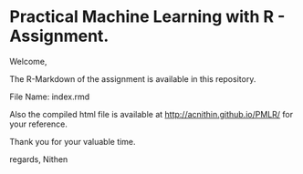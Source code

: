 # Practical Machine Learning with R - Assignment.

Welcome,

The R-Markdown of the assignment is available in this repository. 

File Name: index.rmd

Also the compiled html file is available at http://acnithin.github.io/PMLR/ for your reference.

Thank you for your valuable time.

regards,
Nithen 

